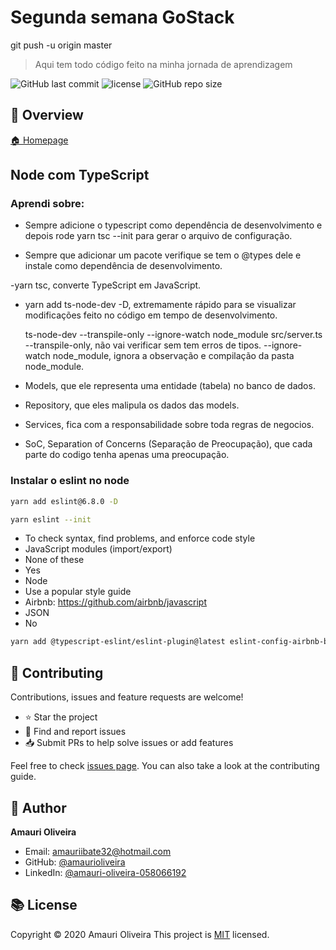 # Segunda semana GoStack

git push -u origin master

> Aqui tem todo código feito na minha jornada de aprendizagem

![GitHub last commit](https://img.shields.io/github/last-commit/amaurioliveira/Segunda-Semana-GoStack)
![license](https://img.shields.io/github/license/amaurioliveira/Segunda-Semana-GoStack)
![GitHub repo size](https://img.shields.io/github/repo-size/amaurioliveira/Segunda-Semana-GoStack)

## :telescope: Overview

  [🏠 Homepage](https://github.com/AmauriOliveira/Segunda-Semana-GoStackk)

## Node com TypeScript

### Aprendi sobre:

- Sempre adicione o typescript como dependência de desenvolvimento e depois rode yarn tsc --init para gerar o arquivo de configuração.

- Sempre que adicionar um pacote verifique se tem o @types dele e instale como dependência de desenvolvimento.

-yarn tsc, converte TypeScript em JavaScript.

- yarn add ts-node-dev -D, extremamente rápido para se visualizar modificações feito no código em tempo de desenvolvimento.

  ts-node-dev --transpile-only --ignore-watch node_module src/server.ts
  --transpile-only, não vai verificar sem tem erros de tipos.
  --ignore-watch node_module, ignora a observação e compilação da pasta node_module.

- Models, que ele representa uma entidade (tabela) no banco de dados.

- Repository, que eles malipula os dados das models.

- Services, fica com a responsabilidade sobre toda regras de negocios.

- SoC, Separation of Concerns (Separação de Preocupação), que cada parte do codigo tenha apenas uma preocupação.

### Instalar o eslint no node

```bash
yarn add eslint@6.8.0 -D
```

```bash
yarn eslint --init
```

- To check syntax, find problems, and enforce code style
- JavaScript modules (import/export)
- None of these
- Yes
- Node
- Use a popular style guide
- Airbnb: https://github.com/airbnb/javascript
- JSON
- No

```bash
yarn add @typescript-eslint/eslint-plugin@latest eslint-config-airbnb-base@latest eslint-plugin-import@^2.21.2 @typescript-eslint/parser@latest -D
```

## :star2: Contributing

Contributions, issues and feature requests are welcome!

- ⭐️ Star the project
- 🐛 Find and report issues
- 📥 Submit PRs to help solve issues or add features

Feel free to check [issues page](https://github.com/amaurioliveira/Segunda-Semana-GoStack/issues). You can also take a look at the contributing guide.

## :bow: Author

**Amauri Oliveira** 
* Email: amauriibate32@hotmail.com
* GitHub: [@amaurioliveira](https://github.com/amaurioliveira)
* LinkedIn: [@amauri-oliveira-058066192](https://linkedin.com/in/amauri-oliveira-058066192)

## :books: License

Copyright © 2020 Amauri Oliveira
This project is [MIT](license) licensed.
